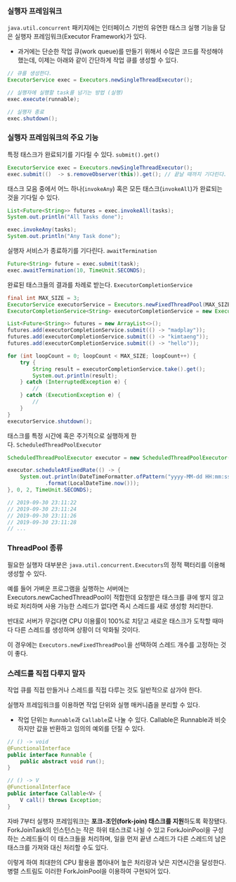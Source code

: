 ### **실행자 프레임워크**

`java.util.concurrent` 패키지에는 인터페이스 기반의 유연한 태스크 실행 기능을 담은 실행자 프레임워크(Executor Framework)가 있다. 

- 과거에는 단순한 작업 큐(work queue)를 만들기 위해서 수많은 코드를 작성해야 했는데, 이제는 아래와 같이 간단하게 작업 큐를 생성할 수 있다.

```java
// 큐를 생성한다.
ExecutorService exec = Executors.newSingleThreadExecutor();

// 실행자에 실행할 task를 넘기는 방법 (실행)
exec.execute(runnable);

// 실행자 종료
exec.shutdown();
```

### 실행자 프레임워크의 주요 기능

특정 태스크가 완료되기를 기다릴 수 있다. `submit().get()`

```java
ExecutorService exec = Executors.newSingleThreadExecutor();
exec.submit(()  -> s.removeObserver(this)).get(); // 끝날 때까지 기다린다.
```

태스크 모음 중에서 어느 하나(`invokeAny`) 혹은 모든 태스크(`invokeAll`)가 완료되는 것을 기다릴 수 있다.

```java
List<Future<String>> futures = exec.invokeAll(tasks);
System.out.println("All Tasks done");

exec.invokeAny(tasks);
System.out.println("Any Task done");
```

실행자 서비스가 종료하기를 기다린다. `awaitTermination`

```java
Future<String> future = exec.submit(task);
exec.awaitTermination(10, TimeUnit.SECONDS);
```

완료된 태스크들의 결과를 차례로 받는다. `ExecutorCompletionService`

```java
final int MAX_SIZE = 3;
ExecutorService executorService = Executors.newFixedThreadPool(MAX_SIZE);
ExecutorCompletionService<String> executorCompletionService = new ExecutorCompletionService<>(executorService);

List<Future<String>> futures = new ArrayList<>();
futures.add(executorCompletionService.submit(() -> "madplay"));
futures.add(executorCompletionService.submit(() -> "kimtaeng"));
futures.add(executorCompletionService.submit(() -> "hello"));

for (int loopCount = 0; loopCount < MAX_SIZE; loopCount++) {
    try {
        String result = executorCompletionService.take().get();
        System.out.println(result);
    } catch (InterruptedException e) {
        //
    } catch (ExecutionException e) {
        //
    }
}
executorService.shutdown();
```

태스크를 특정 시간에 혹은 주기적으로 실행하게 한다. `ScheduledThreadPoolExecutor`

```java
ScheduledThreadPoolExecutor executor = new ScheduledThreadPoolExecutor(1);

executor.scheduleAtFixedRate(() -> {
    System.out.println(DateTimeFormatter.ofPattern("yyyy-MM-dd HH:mm:ss")
            .format(LocalDateTime.now()));
}, 0, 2, TimeUnit.SECONDS);

// 2019-09-30 23:11:22
// 2019-09-30 23:11:24
// 2019-09-30 23:11:26
// 2019-09-30 23:11:28
// ...
```

### **ThreadPool 종류**

필요한 실행자 대부분은 `java.util.concurrent.Executors`의 정적 팩터리를 이용해 생성할 수 있다.

예를 들어 가벼운 프로그램을 실행하는 서버에는 Executors.newCachedThreadPool이 적합한데 요청받은 태스크를 큐에 쌓지 않고 바로 처리하며 사용 가능한 스레드가 없다면 즉시 스레드를 새로 생성항 처리한다. 

반대로 서버가 무겁다면 CPU 이용률이 100%로 치닫고 새로운 태스크가 도착할 때마다 다른 스레드를 생성하며 상황이 더 악화될 것이다.

이 경우에는 `Executors.newFixedThreadPool`을 선택하여 스레드 개수를 고정하는 것이 좋다.

### **스레드를 직접 다루지 말자**

작업 큐를 직접 만들거나 스레드를 직접 다루는 것도 일반적으로 삼가야 한다. 

실행자 프레임워크를 이용하면 작업 단위와 실행 매커니즘을 분리할 수 있다.

- 작업 단위는 `Runnable`과 `Callable`로 나눌 수 있다. Callable은 Runnable과 비슷하지만 값을 반환하고 임의의 예외를 던질 수 있다.

```java
// () -> void
@FunctionalInterface
public interface Runnable {
    public abstract void run();
}

// () -> V
@FunctionalInterface
public interface Callable<V> {
    V call() throws Exception;
}
```

자바 7부터 실행자 프레임워크는 **포크-조인(fork-join) 태스크를 지원**하도록 확장됐다. ForkJoinTask의 인스턴스는 작은 하위 태스크로 나뉠 수 있고 ForkJoinPool을 구성하는 스레드들이 이 태스크들을 처리하며, 일을 먼저 끝낸 스레드가 다른 스레드의 남은 태스크를 가져와 대신 처리할 수도 있다.

이렇게 하여 최대한의 CPU 활용을 뽑아내어 높은 처리량과 낮은 지연시간을 달성한다. 병렬 스트림도 이러한 ForkJoinPool을 이용하여 구현되어 있다.
